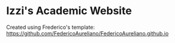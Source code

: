 # Izzi's Academic Website

Created using Frederico's template: https://github.com/FedericoAureliano/FedericoAureliano.github.io
